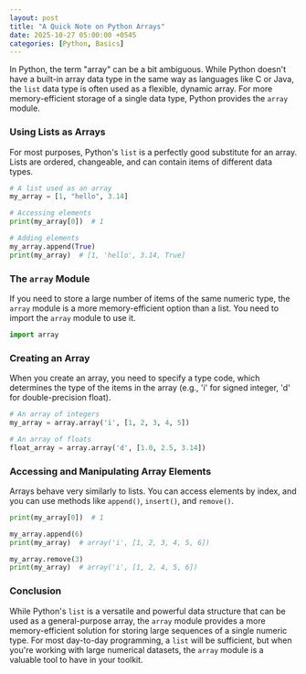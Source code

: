 ```yaml
---
layout: post
title: "A Quick Note on Python Arrays"
date: 2025-10-27 05:00:00 +0545
categories: [Python, Basics]
---
```


In Python, the term "array" can be a bit ambiguous. While Python doesn't have a built-in array data type in the same way as languages like C or Java, the `list` data type is often used as a flexible, dynamic array. For more memory-efficient storage of a single data type, Python provides the `array` module.

### Using Lists as Arrays

For most purposes, Python's `list` is a perfectly good substitute for an array. Lists are ordered, changeable, and can contain items of different data types.

```python
# A list used as an array
my_array = [1, "hello", 3.14]

# Accessing elements
print(my_array[0])  # 1

# Adding elements
my_array.append(True)
print(my_array)  # [1, 'hello', 3.14, True]
```

### The `array` Module

If you need to store a large number of items of the same numeric type, the `array` module is a more memory-efficient option than a list. You need to import the `array` module to use it.

```python
import array
```

### Creating an Array

When you create an array, you need to specify a type code, which determines the type of the items in the array (e.g., 'i' for signed integer, 'd' for double-precision float).

```python
# An array of integers
my_array = array.array('i', [1, 2, 3, 4, 5])

# An array of floats
float_array = array.array('d', [1.0, 2.5, 3.14])
```

### Accessing and Manipulating Array Elements

Arrays behave very similarly to lists. You can access elements by index, and you can use methods like `append()`, `insert()`, and `remove()`.

```python
print(my_array[0])  # 1

my_array.append(6)
print(my_array)  # array('i', [1, 2, 3, 4, 5, 6])

my_array.remove(3)
print(my_array)  # array('i', [1, 2, 4, 5, 6])
```

### Conclusion

While Python's `list` is a versatile and powerful data structure that can be used as a general-purpose array, the `array` module provides a more memory-efficient solution for storing large sequences of a single numeric type. For most day-to-day programming, a `list` will be sufficient, but when you're working with large numerical datasets, the `array` module is a valuable tool to have in your toolkit.
